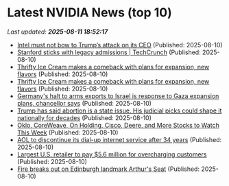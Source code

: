 # Latest NVIDIA News (top 10)
_Last updated: **2025-08-11 18:52:17**_

- [Intel must not bow to Trump’s attack on its CEO](https://biztoc.com/x/3260e06fab6b29b0) (Published: 2025-08-10)
- [Stanford sticks with legacy admissions | TechCrunch](https://techcrunch.com/2025/08/10/stanford-sticks-with-legacy-admissions/) (Published: 2025-08-10)
- [Thrifty Ice Cream makes a comeback with plans for expansion, new flavors](https://biztoc.com/x/8cc07a9426f06263) (Published: 2025-08-10)
- [Thrifty Ice Cream makes a comeback with plans for expansion, new flavors](https://biztoc.com/x/8cc07a9426f06263) (Published: 2025-08-10)
- [Germany's halt to arms exports to Israel is response to Gaza expansion plans, chancellor says](https://biztoc.com/x/d81de40d2ae79465) (Published: 2025-08-10)
- [Trump has said abortion is a state issue. His judicial picks could shape it nationally for decades](https://biztoc.com/x/168cf99acc4239cb) (Published: 2025-08-10)
- [Oklo, CoreWeave, On Holding, Cisco, Deere, and More Stocks to Watch This Week](https://biztoc.com/x/cac41d17f3f30b6d) (Published: 2025-08-10)
- [AOL to discontinue its dial-up internet service after 34 years](https://biztoc.com/x/696921d6e1812002) (Published: 2025-08-10)
- [Largest U.S. retailer to pay $5.6 million for overcharging customers](https://biztoc.com/x/051be711a9638915) (Published: 2025-08-10)
- [Fire breaks out on Edinburgh landmark Arthur's Seat](https://biztoc.com/x/8f3059cc1baf0684) (Published: 2025-08-10)
